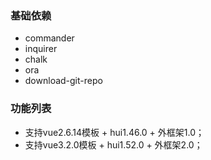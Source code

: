 ### 基础依赖

* commander
* inquirer
* chalk
* ora
* download-git-repo

### 功能列表

* 支持vue2.6.14模板 + hui1.46.0 + 外框架1.0；
* 支持vue3.2.0模板 + hui1.52.0 + 外框架2.0；
